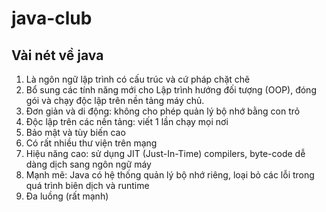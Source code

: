# java-club
## Vài nét về java
1. Là ngôn ngữ lập trình có cấu trúc và cứ pháp chặt chẽ
2. Bổ sung các tính năng mới cho Lập trình hướng đối tượng (OOP), đóng gói và chạy độc lập trên nền tảng máy chủ.
3. Đơn giản và di động: không cho phép quản lý bộ nhớ bằng con trỏ
4. Độc lập trên các nền tảng: viết 1 lần chạy mọi nơi 
5. Bảo mật và tùy biến cao
6. Có rất nhiều thư viện trên mạng
7. Hiệu năng cao: sử dụng JIT (Just-In-Time) compilers, byte-code dễ dàng dịch sang ngôn ngữ máy
8. Mạnh mẽ: Java có hệ thống quản lý bộ nhớ riêng, loại bỏ các lỗi trong quá trình biên dịch và runtime
9. Đa luồng (rất mạnh)
